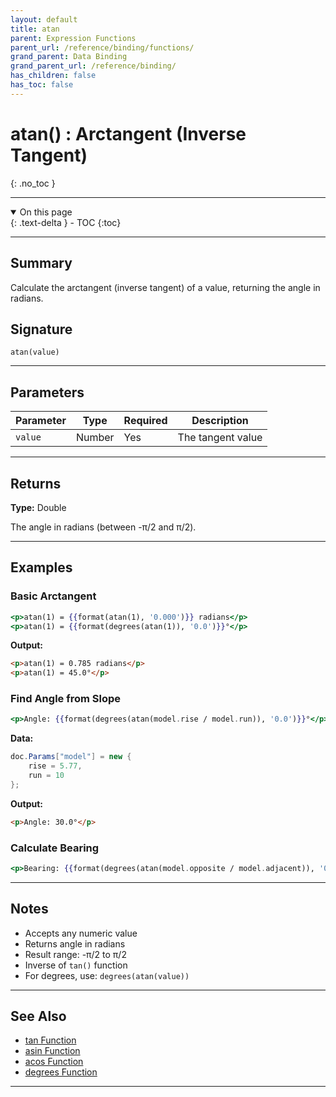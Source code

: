 ```yaml
---
layout: default
title: atan
parent: Expression Functions
parent_url: /reference/binding/functions/
grand_parent: Data Binding
grand_parent_url: /reference/binding/
has_children: false
has_toc: false
---
```


# atan() : Arctangent (Inverse Tangent)
{: .no_toc }

---

<details open class='top-toc' markdown="block">
  <summary>
    On this page
  </summary>
  {: .text-delta }
- TOC
{:toc}
</details>

---

## Summary

Calculate the arctangent (inverse tangent) of a value, returning the angle in radians.

## Signature

```
atan(value)
```

---

## Parameters

| Parameter | Type | Required | Description |
|-----------|------|----------|-------------|
| `value` | Number | Yes | The tangent value |

---

## Returns

**Type:** Double

The angle in radians (between -π/2 and π/2).

---

## Examples

### Basic Arctangent

```handlebars
<p>atan(1) = {{format(atan(1), '0.000')}} radians</p>
<p>atan(1) = {{format(degrees(atan(1)), '0.0')}}°</p>
```

**Output:**
```html
<p>atan(1) = 0.785 radians</p>
<p>atan(1) = 45.0°</p>
```

### Find Angle from Slope

```handlebars
<p>Angle: {{format(degrees(atan(model.rise / model.run)), '0.0')}}°</p>
```

**Data:**
```csharp
doc.Params["model"] = new {
    rise = 5.77,
    run = 10
};
```

**Output:**
```html
<p>Angle: 30.0°</p>
```

### Calculate Bearing

```handlebars
<p>Bearing: {{format(degrees(atan(model.opposite / model.adjacent)), '0.1')}}°</p>
```

---

## Notes

- Accepts any numeric value
- Returns angle in radians
- Result range: -π/2 to π/2
- Inverse of `tan()` function
- For degrees, use: `degrees(atan(value))`

---

## See Also

- [tan Function](./tan.md)
- [asin Function](./asin.md)
- [acos Function](./acos.md)
- [degrees Function](./degrees.md)

---
